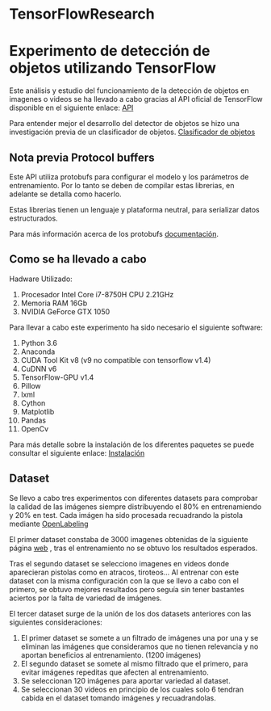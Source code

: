 # TensorFlowResearch

# Experimento de detección de objetos utilizando TensorFlow

Este análisis y estudio del funcionamiento de la detección de objetos en imagenes o videos se ha llevado a cabo gracias al API oficial de TensorFlow disponible en el siguiente enlace: [API](https://github.com/tensorflow/models/tree/master/research/object_detection)

Para entender mejor el desarrollo del detector de objetos se hizo una investigación previa de un clasificador de objetos. 
[Clasificador de objetos](https://github.com/Alejandromndza/TensorFlowResearch/blob/master/Clasificador.md)

## Nota previa Protocol buffers
Este API utiliza protobufs para configurar el modelo y los parámetros de entrenamiento. Por lo tanto se deben de compilar estas librerias, en adelante se detalla como hacerlo.

Estas librerias tienen un lenguaje y plataforma neutral, para serializar datos estructurados.

Para más información acerca de los protobufs [documentación](https://developers.google.com/protocol-buffers/).

## Como se ha llevado a cabo

Hadware Utilizado:

  1. Procesador Intel Core i7-8750H CPU 2.21GHz
  2. Memoria RAM 16Gb
  3. NVIDIA GeForce GTX 1050 
 
Para llevar a cabo este experimento ha sido necesario el siguiente software:

  1. Python 3.6
  2. Anaconda
  3. CUDA Tool Kit v8 (v9 no compatible con tensorflow v1.4)
  4. CuDNN v6
  5. TensorFlow-GPU v1.4
  6. Pillow
  7. lxml
  8. Cython
  9. Matplotlib
  10. Pandas
  11. OpenCv

Para más detalle sobre la instalación de los diferentes paquetes se puede consultar el siguiente enlace:
[Instalación](https://github.com/tensorflow/models/blob/master/research/object_detection/g3doc/installation.md)

## Dataset

Se llevo a cabo tres experimentos con diferentes datasets para comprobar la calidad de las imágenes siempre distribuyendo el 80% en entrenamiendo y 20% en test. Cada imágen ha sido procesada recuadrando la pistola mediante [OpenLabeling](https://github.com/Cartucho/OpenLabeling)

El primer dataset constaba de 3000 imagenes obtenidas de la siguiente página [web](https://sci2s.ugr.es/weapons-detection) , tras el entrenamiento no se obtuvo los resultados esperados.

Tras el segundo dataset se selecciono imagenes en videos donde aparecieran pistolas como en atracos, tiroteos...
Al entrenar con este dataset con la misma configuración con la que se llevo a cabo con el primero, se obtuvo mejores resultados pero seguía sin tener bastantes aciertos por la falta de variedad de imágenes.

El tercer dataset surge de la unión de los dos datasets anteriores con las siguientes consideraciones:

  1. El primer dataset se somete a un filtrado de imágenes una por una y se eliminan las imágenes que consideramos que no tienen         relevancia y no aportan beneficios al entrenamiento. (1200 imágenes)
  2. El segundo dataset se somete al mismo filtrado que el primero, para evitar imágenes repeditas que afecten al entrenamiento.
  3. Se seleccionan 120 imágenes para aportar variedad al dataset.
  4. Se seleccionan 30 videos en principio de los cuales solo 6 tendran cabida en el dataset tomando imágenes y recuadrandolas.
  



